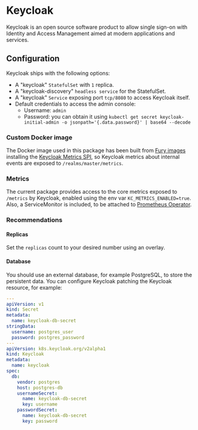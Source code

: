 # Keycloak

Keycloak is an open source software product to allow single sign-on with Identity and Access Management aimed at
modern applications and services.

## Configuration

Keycloak ships with the following options:

- A "keycloak" `StatefulSet` with `1` replica.
- A "keycloak-discovery" `headless service` for the StatefulSet.
- A "keycloak" `Service` exposing port `tcp/8080` to access Keycloak itself.
- Default credentials to access the admin console:
  - Username: `admin`
  - Password: you can obtain it using `kubectl get secret keycloak-initial-admin -o jsonpath='{.data.password}' | base64 --decode`

### Custom Docker image

The Docker image used in this package has been built from [Fury images](https://github.com/sighupio/fury-distribution-container-image-sync/blob/main/modules/keycloak/images.yml) installing the [Keycloak Metrics SPI](https://github.com/aerogear/keycloak-metrics-spi), so Keycloak metrics about internal events are exposed to `/realms/master/metrics`.

### Metrics

The current package provides access to the core metrics exposed to `/metrics` by Keycloak, enabled using the env var `KC_METRICS_ENABLED=true`. Also, a ServiceMonitor is included, to be attached to [Prometheus Operator](https://github.com/sighupio/fury-kubernetes-monitoring/tree/master/katalog/prometheus-operator).

### Recommendations

#### Replicas

Set the `replicas` count to your desired number using an overlay.

#### Database

You should use an external database, for example PostgreSQL, to store the persistent data.
You can configure Keycloak patching the Keycloak resource, for example:

```yaml
---
apiVersion: v1
kind: Secret
metadata:
  name: keycloak-db-secret
stringData:
  username: postgres_user
  password: postgres_password
---
apiVersion: k8s.keycloak.org/v2alpha1
kind: Keycloak
metadata:
  name: keycloak
spec:
  db:
    vendor: postgres
    host: postgres-db
    usernameSecret:
      name: keycloak-db-secret
      key: username
    passwordSecret:
      name: keycloak-db-secret
      key: password
```
